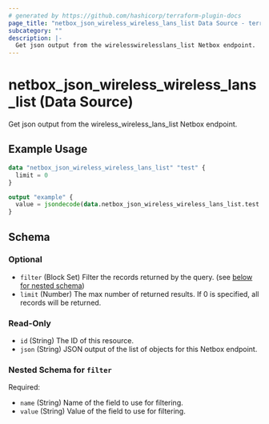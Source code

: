 ```yaml
---
# generated by https://github.com/hashicorp/terraform-plugin-docs
page_title: "netbox_json_wireless_wireless_lans_list Data Source - terraform-provider-netbox"
subcategory: ""
description: |-
  Get json output from the wirelesswirelesslans_list Netbox endpoint.
---
```


# netbox_json_wireless_wireless_lans_list (Data Source)

Get json output from the wireless_wireless_lans_list Netbox endpoint.

## Example Usage

```terraform
data "netbox_json_wireless_wireless_lans_list" "test" {
  limit = 0
}

output "example" {
  value = jsondecode(data.netbox_json_wireless_wireless_lans_list.test.json)
}
```

<!-- schema generated by tfplugindocs -->
## Schema

### Optional

- `filter` (Block Set) Filter the records returned by the query. (see [below for nested schema](#nestedblock--filter))
- `limit` (Number) The max number of returned results. If 0 is specified, all records will be returned.

### Read-Only

- `id` (String) The ID of this resource.
- `json` (String) JSON output of the list of objects for this Netbox endpoint.

<a id="nestedblock--filter"></a>
### Nested Schema for `filter`

Required:

- `name` (String) Name of the field to use for filtering.
- `value` (String) Value of the field to use for filtering.


